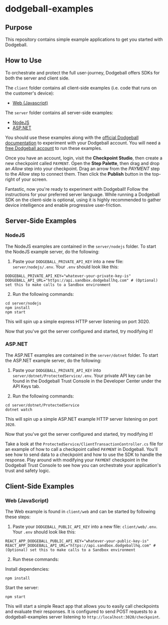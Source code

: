 # dodgeball-examples

## Purpose
This repository contains simple example applications to get you started with Dodgeball.

## How to Use
To orchestrate and protect the full user-journey, Dodgeball offers SDKs for both the server and client side.

The `client` folder contains all client-side examples (i.e. code that runs on the customer's device):
- [Web (Javascript)](#web-javascript)

The `server` folder contains all server-side examples:
- [NodeJS](#nodejs)
- [ASP.NET](#asp-net-example)

You should use these examples along with the [official Dodgeball documentation](https://docs.dodgeballhq.com) to experiment with your Dodgeball account. You will need a [free Dodgeball account](https://app.dodgeballhq.com/signup) to run these examples. 

Once you have an account, login, visit the **Checkpoint Studio**, then create a new checkpoint called `PAYMENT`. Open the **Step Palette**, then drag and drop an *Allow* step into your checkpoint. Drag an arrow from the *PAYMENT* step to the *Allow* step to connect them. Then click the **Publish** button in the top-right of your screen.

Fantastic, now you're ready to experiment with Dodgeball! Follow the instructions for your preferred server language. While running a Dodgeball SDK on the client-side is optional, using it is highly recommended to gather device intelligence and enable progressive user-friction.

## Server-Side Examples

### NodeJS

The NodeJS examples are contained in the `server/nodejs` folder. To start the NodeJS example server, do the following:

1. Paste your `DODGEBALL_PRIVATE_API_KEY` into a new file: `server/nodejs/.env`. Your `.env` should look like this:

```
DODGEBALL_PRIVATE_API_KEY="whatever-your-private-key-is"
DODGEBALL_API_URL="https://api.sandbox.dodgeballhq.com" # (Optional) set this to make calls to a Sandbox environment
```

2. Run the following commands:

```
cd server/nodejs
npm install
npm start
```

This will spin up a simple express HTTP server listening on port 3020.

Now that you've got the server configured and started, try modifying it!

### ASP.NET

The ASP.NET examples are contained in the `server/dotnet` folder. To start the ASP.NET example server, do the following:

1. Paste your `DODGEBALL_PRIVATE_API_KEY` into `server/dotnet/ProtectedService/.env`. Your private API key can be found in the Dodgeball Trust Console in the Developer Center under the API Keys tab.

2. Run the following commands:

```
cd server/dotnet/ProtectedService
dotnet watch
```

This will spin up a simple ASP.NET example HTTP server listening on port `3020`.

Now that you've got the server configured and started, try modifying it!

Take a look at the `ProtectedService/ClientTransactionController.cs` file for an example of how to call a checkpoint called `PAYMENT` in Dodgeball. You'll see how to send data to a checkpoint and how to use the SDK to handle the response. Play around with modifying your `PAYMENT` checkpoint in the Dodgeball Trust Console to see how you can orchestrate your application's trust and safety logic.

## Client-Side Examples

### Web (JavaScript)

The Web example is found in `client/web` and can be started by following these steps:

1. Paste your `DODGEBALL_PUBLIC_API_KEY` into a new file: `client/web/.env`. Your `.env` should look like this:

```
REACT_APP_DODGEBALL_PUBLIC_API_KEY="whatever-your-public-key-is"
REACT_APP_DODGEBALL_API_URL="https://api.sandbox.dodgeballhq.com" # (Optional) set this to make calls to a Sandbox environment
```

2. Run these commands:

Install dependencies:
```
npm install
```

Start the server:
```
npm start
```

This will start a simple React app that allows you to easily call checkpoints and evaluate their responses. It is configured to send POST requests to a dodgeball-examples server listening to `http://localhost:3020/checkpoint`.
